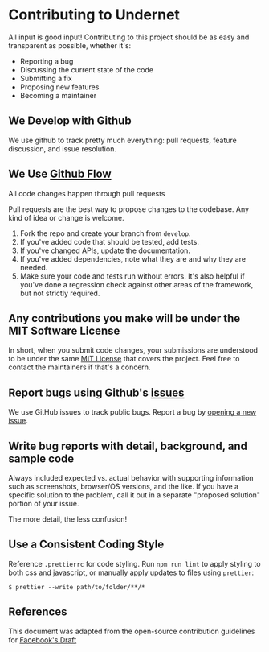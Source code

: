 # Contributing to Undernet

All input is good input! Contributing to this project should be as easy and transparent as possible, whether it's:

* Reporting a bug
* Discussing the current state of the code
* Submitting a fix
* Proposing new features
* Becoming a maintainer

## We Develop with Github

We use github to track pretty much everything: pull requests, feature discussion, and issue resolution.

## We Use [Github Flow](https://guides.github.com/introduction/flow/index.html)

All code changes happen through pull requests

Pull requests are the best way to propose changes to the codebase. Any kind of idea or change is welcome.

1.  Fork the repo and create your branch from `develop`.
2.  If you've added code that should be tested, add tests.
3.  If you've changed APIs, update the documentation.
4.  If you've added dependencies, note what they are and why they are needed.
5.  Make sure your code and tests run without errors. It's also helpful if you've done a regression check against other areas of the framework, but not strictly required.

## Any contributions you make will be under the MIT Software License

In short, when you submit code changes, your submissions are understood to be under the same [MIT License](http://choosealicense.com/licenses/mit/) that covers the project. Feel free to contact the maintainers if that's a concern.

## Report bugs using Github's [issues](https://github.com/geotrev/undernet/issues)

We use GitHub issues to track public bugs. Report a bug by [opening a new issue](https://github.com/geotrev/undernet/issues/new).

## Write bug reports with detail, background, and sample code

Always included expected vs. actual behavior with supporting information such as screenshots, browser/OS versions, and the like. If you have a specific solution to the problem, call it out in a separate "proposed solution" portion of your issue.

The more detail, the less confusion!

## Use a Consistent Coding Style

Reference `.prettierrc` for code styling. Run `npm run lint` to apply styling to both css and javascript, or manually apply updates to files using `prettier`:

```shell
$ prettier --write path/to/folder/**/*
```

## References

This document was adapted from the open-source contribution guidelines for [Facebook's Draft](https://github.com/facebook/draft-js/blob/a9316a723f9e918afde44dea68b5f9f39b7d9b00/CONTRIBUTING.md)
